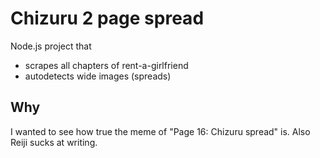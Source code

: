 # Chizuru 2 page spread

Node.js project that

-   scrapes all chapters of rent-a-girlfriend
-   autodetects wide images (spreads)

## Why

I wanted to see how true the meme of "Page 16: Chizuru spread" is.
Also Reiji sucks at writing.
